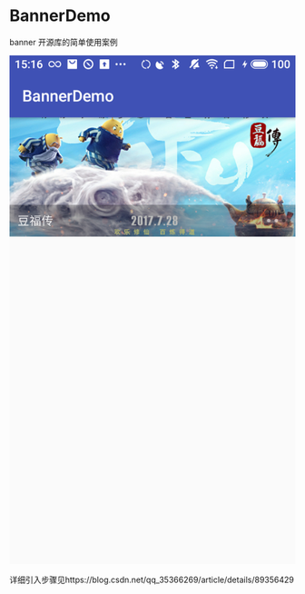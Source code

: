 # BannerDemo
banner 开源库的简单使用案例


 ![image](https://github.com/591774192/BannerDemo/blob/master/device-2019-04-17-151813.png)
 
 详细引入步骤见https://blog.csdn.net/qq_35366269/article/details/89356429
